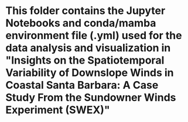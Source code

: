 # This folder contains the Jupyter Notebooks and conda/mamba environment file (.yml) used for the data analysis and visualization in "Insights on the Spatiotemporal Variability of Downslope Winds in Coastal Santa Barbara: A Case Study From the Sundowner Winds Experiment (SWEX)"
